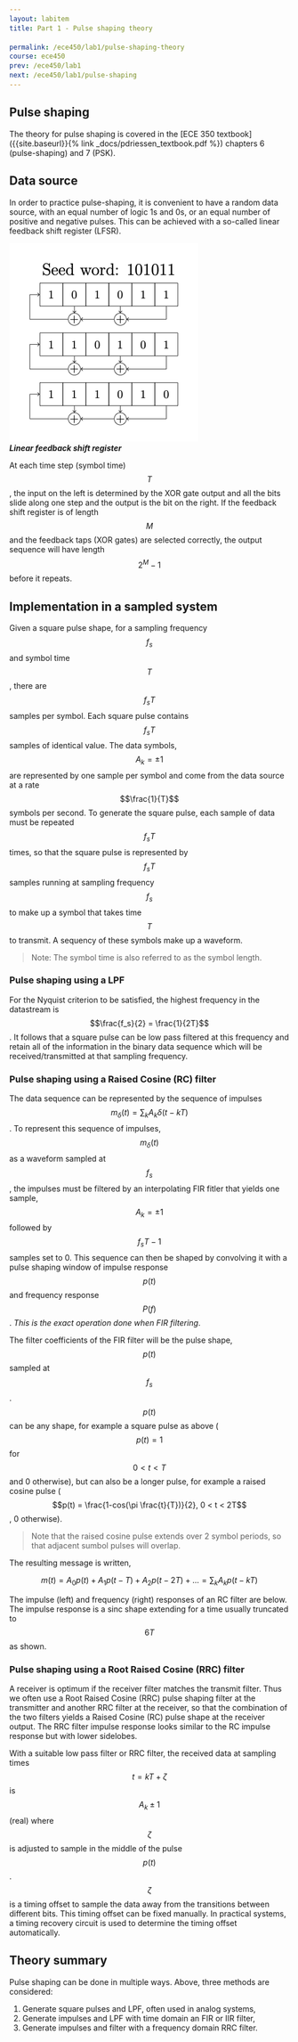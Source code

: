 ```yaml
---
layout: labitem
title: Part 1 - Pulse shaping theory

permalink: /ece450/lab1/pulse-shaping-theory
course: ece450
prev: /ece450/lab1
next: /ece450/lab1/pulse-shaping
---
```



## Pulse shaping

The theory for pulse shaping is covered in the [ECE 350 textbook]({{site.baseurl}}{% link _docs/pdriessen_textbook.pdf %}) chapters 6 (pulse-shaping) and 7 (PSK).

## Data source

In order to practice pulse-shaping, it is convenient to have a random data source, with an equal number of logic 1s and 0s, or an equal number of positive and negative pulses. This can be achieved with a so-called linear feedback shift register (LFSR).

  ![lfsr.png](./figures/lfsr.png) <br>
  __*Linear feedback shift register*__

At each time step (symbol time) $$T$$, the input on the left is determined by the XOR gate output and all the bits slide along one step and the output is the bit on the right. If the feedback shift register is of length $$M$$ and the feedback taps (XOR gates) are selected correctly, the output sequence will have length $$2^M -1$$ before it repeats.

## Implementation in a sampled system

Given a square pulse shape, for a sampling frequency $$f_s$$ and symbol time $$T$$ , there are $$f_sT$$ samples per symbol. Each square pulse contains $$f_sT$$ samples of identical value. The data symbols, $$A_k = \pm 1$$ are represented by one sample per symbol and come from the data source at a rate $$\frac{1}{T}$$ symbols per second. To generate the square pulse, each sample of data must be repeated $$f_sT$$ times, so that the square pulse is represented by $$f_sT$$ samples running at sampling frequency $$f_s$$ to make up a symbol that takes time $$T$$ to transmit. A sequency of these symbols make up a waveform.

  >Note: The symbol time is also referred to as the symbol length.

### Pulse shaping using a LPF

For the Nyquist criterion to be satisfied, the highest frequency in the datastream is $$\frac{f_s}{2} = \frac{1}{2T}$$. It follows that a square pulse can be low pass filtered at this frequency and retain all of the information in the binary data sequence which will be received/transmitted at that sampling frequency.

### Pulse shaping using a Raised Cosine (RC) filter

The data sequence can be represented by the sequence of impulses $$m_\delta (t) = \sum_k A_k \delta(t-kT) $$. To represent this sequence of impulses, $$m_\delta (t)$$ as a waveform sampled at $$f_s$$, the impulses must be filtered by an interpolating FIR fitler that yields one sample, $$A_k = \pm 1$$ followed by $$f_s T-1$$ samples set to 0.  This sequence can then be shaped by convolving it with a pulse shaping window of impulse response $$p(t)$$ and frequency response $$P(f)$$. _This is the exact operation done when FIR filtering_.

The filter coefficients of the FIR filter will be the pulse shape, $$p(t)$$ sampled at $$f_s$$. $$p(t)$$ can be any shape, for example a square pulse as above ($$p(t)=1$$ for $$0 < t < T $$ and 0 otherwise), but can also be a longer pulse, for example a raised cosine pulse ($$p(t) = \frac{1-cos(\pi \frac{t}{T})}{2}, 0 < t < 2T$$, 0 otherwise).

  >Note that the raised cosine pulse extends over 2 symbol periods, so that adjacent sumbol pulses will overlap.

The resulting message is written,

 $$
 m(t) = A_0 p(t) + A_1 p(t-T) + A_2 p(t-2T)+... = \sum_k A_k p(t-kT)
 $$

The impulse (left) and frequency (right) responses of an RC filter are below. The impulse response is a sinc shape extending for a time usually truncated to $$6T$$ as shown.

<!-- TODO add pics -->

### Pulse shaping using a Root Raised Cosine (RRC) filter

A receiver is optimum if the receiver filter matches the transmit filter. Thus we often use a Root Raised Cosine (RRC) pulse shaping filter at the transmitter and another RRC filter at the receiver, so that the combination of the two filters yields a Raised Cosine (RC) pulse shape at the receiver output. The RRC filter impulse response looks similar to the RC impulse response but with lower sidelobes.

With a suitable low pass filter or RRC filter, the received data at sampling times $$ t=kT + \zeta $$ is $$A_k \pm 1$$ (real) where $$\zeta$$ is adjusted to sample in the middle of the pulse $$p(t)$$. $$\zeta$$ is a timing offset to sample the data away from the transitions between different bits. This timing offset can be fixed manually. In practical systems, a timing recovery circuit is used to determine the timing offset automatically.

## Theory summary

Pulse shaping can be done in multiple ways. Above, three methods are considered:

1. Generate square pulses and LPF, often used in analog systems,
2. Generate impulses and LPF with time domain an FIR or IIR filter,
3. Generate impulses and filter with a frequency domain RRC filter.
